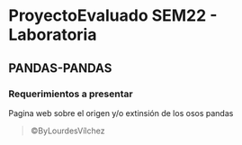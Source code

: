 # ProyectoEvaluado SEM22 - Laboratoria

## PANDAS-PANDAS

### Requerimientos a presentar
Pagina web sobre el origen y/o extinsión de los osos pandas 


> ©ByLourdesVílchez